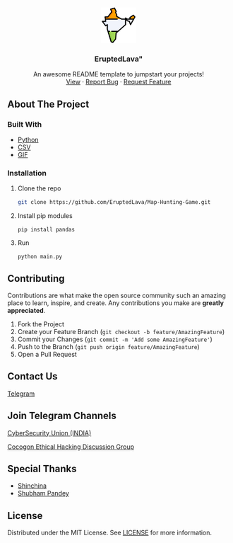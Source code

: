 <!-- PROJECT LOGO -->
<br />
<p align="center">
  <a href="https://github.com/EruptedLava/<NAME>">
    <img src="images/logo.png" alt="Logo" width="80" height="80">
  </a>

  <h3 align="center">EruptedLava"</h3>

  <p align="center">
    An awesome README template to jumpstart your projects!
    <br />
    <a href="https://github.com/EruptedLava/Map-Hunting-Game/">View</a>
    ·
    <a href="https://github.com/EruptedLava/Map-Hunting-Game/issues">Report Bug</a>
    ·
    <a href="https://github.com/EruptedLava/Map-Hunting-Game/issues">Request Feature</a>
  </p>
</p>


<!-- ABOUT THE PROJECT -->
## About The Project

### Built With
* [Python](https://www.python.org/)
* [CSV](https://en.wikipedia.org/wiki/Comma-separated_values)
* [GIF](https://en.wikipedia.org/wiki/GIF)



### Installation

1. Clone the repo
   ```sh
   git clone https://github.com/EruptedLava/Map-Hunting-Game.git
   ```
3. Install pip modules
   ```PY
   pip install pandas
   ```
4. Run
   ```PY
   python main.py
   ```


<!-- CONTRIBUTING -->
## Contributing
Contributions are what make the open source community such an amazing place to learn, inspire, and create. Any contributions you make are **greatly appreciated**.

1. Fork the Project
2. Create your Feature Branch (`git checkout -b feature/AmazingFeature`)
3. Commit your Changes (`git commit -m 'Add some AmazingFeature'`)
4. Push to the Branch (`git push origin feature/AmazingFeature`)
5. Open a Pull Request

<!-- CONTACT -->
## Contact Us
[Telegram](https://t.me/Eruptedlava)

## Join Telegram Channels

[CyberSecurity Union (INDIA)](https://t.me/Pegasus_Spyware7)

[Cocogon Ethical Hacking Discussion Group](https://t.me/cocogontalkwithmember)

<!-- Special Thanks -->
## Special Thanks
* [Shinchina](https://t.me/shinchina)
* [Shubham Pandey](https://t.me/cocogonromeo)

<!-- LICENSE -->
## License
Distributed under the MIT License. See [LICENSE](https://github.com/EruptedLava/Map-Hunting-Game/blob/main/LICENSE) for more information.

